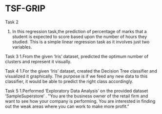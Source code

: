 # TSF-GRIP
Task 2 
1. In this regression task,the prediction of percentage of marks that a student is expected to score based upon the number of hours they studied. This is a simple linear regression task as it involves just two variables.

Task 3
1.From the given ‘Iris’ dataset, predicted the optimum number of clusters and represent it visually.

Task 4
1.For the given ‘Iris’ dataset, created the Decision Tree classifier and visualized it graphically. The purpose is if we feed any new data to this classifier, it would be able to predict the right class accordingly.

Task 5
1.Performed ‘Exploratory Data Analysis’ on the provided dataset ‘SampleSuperstore’ .
"You are the business owner of the retail firm and want to see how your company is performing. You are interested in finding out the weak areas where you can work to make more profit."
